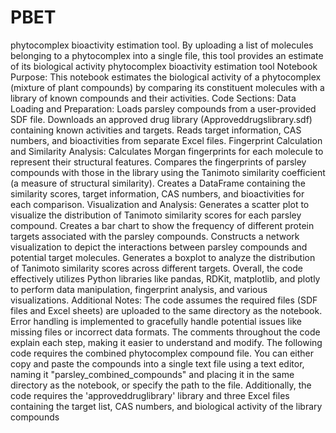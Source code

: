 # PBET
phytocomplex bioactivity estimation tool. By uploading a list of molecules belonging to a phytocomplex into a single file, this tool provides an estimate of its biological activity
phytocomplex bioactivity estimation tool
Notebook Purpose:
This notebook estimates the biological activity of a phytocomplex (mixture of plant compounds) by comparing its constituent molecules with a library of known compounds and their activities. Code Sections:
Data Loading and Preparation:
Loads parsley compounds from a user-provided SDF file. Downloads an approved drug library (Approveddrugslibrary.sdf) containing known activities and targets. Reads target information, CAS numbers, and bioactivities from separate Excel files. Fingerprint Calculation and Similarity Analysis:
Calculates Morgan fingerprints for each molecule to represent their structural features. Compares the fingerprints of parsley compounds with those in the library using the Tanimoto similarity coefficient (a measure of structural similarity). Creates a DataFrame containing the similarity scores, target information, CAS numbers, and bioactivities for each comparison. Visualization and Analysis:
Generates a scatter plot to visualize the distribution of Tanimoto similarity scores for each parsley compound. Creates a bar chart to show the frequency of different protein targets associated with the parsley compounds. Constructs a network visualization to depict the interactions between parsley compounds and potential target molecules. Generates a boxplot to analyze the distribution of Tanimoto similarity scores across different targets. Overall, the code effectively utilizes Python libraries like pandas, RDKit, matplotlib, and plotly to perform data manipulation, fingerprint analysis, and various visualizations.
Additional Notes:
The code assumes the required files (SDF files and Excel sheets) are uploaded to the same directory as the notebook. Error handling is implemented to gracefully handle potential issues like missing files or incorrect data formats. The comments throughout the code explain each step, making it easier to understand and modify. The following code requires the combined phytocomplex compound file. You can either copy and paste the compounds into a single text file using a text editor, naming it "parsley_combined_compounds" and placing it in the same directory as the notebook, or specify the path to the file. Additionally, the code requires the 'approveddruglibrary' library and three Excel files containing the target list, CAS numbers, and biological activity of the library compounds


